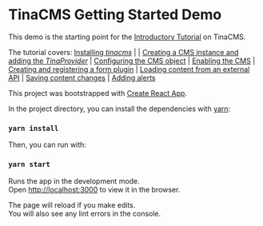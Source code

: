 # TinaCMS Getting Started Demo

This demo is the starting point for the [Introductory Tutorial](https://tinacms.org/docs/getting-started/introduction) on TinaCMS.

The tutorial covers: [Installing _tinacms_](https://tinacms.org/docs/getting-started/cms-set-up#install-tinacms) |
| [Creating a CMS instance and adding the _TinaProvider_](https://tinacms.org/docs/getting-started/cms-set-up#create-a-cms-instance-add-tinaprovider)
| [Configuring the CMS object](https://tinacms.org/docs/getting-started/cms-set-up#configure-the-cms-object)
| [Enabling the CMS](https://tinacms.org/docs/getting-started/cms-set-up#enabling-the-cms)
| [Creating and registering a form plugin](https://tinacms.org/docs/getting-started/edit-content#create--register-a-form)
| [Loading content from an external API](https://tinacms.org/docs/getting-started/backends#loading-content-from-an-external-api)
| [Saving content changes](https://tinacms.org/docs/getting-started/backends#saving-content)
| [Adding alerts](https://tinacms.org/docs/getting-started/backends#adding-alerts)

This project was bootstrapped with [Create React App](https://github.com/facebook/create-react-app).

In the project directory, you can install the dependencies with [yarn](https://yarnpkg.com/):
### `yarn install`
Then, you can run with:
### `yarn start`

Runs the app in the development mode.<br />
Open [http://localhost:3000](http://localhost:3000) to view it in the browser.

The page will reload if you make edits.<br />
You will also see any lint errors in the console.

